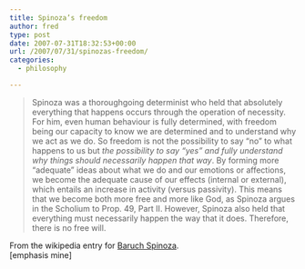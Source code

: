 ```yaml
---
title: Spinoza’s freedom
author: fred
type: post
date: 2007-07-31T18:32:53+00:00
url: /2007/07/31/spinozas-freedom/
categories:
  - philosophy

---
```

> Spinoza was a thoroughgoing determinist who held that absolutely everything that happens occurs through the operation of necessity. For him, even human behaviour is fully determined, with freedom being our capacity to know we are determined and to understand why we act as we do. So freedom is not the possibility to say &#8220;no&#8221; to what happens to us but _the possibility to say &#8220;yes&#8221; and fully understand why things should necessarily happen that way_. By forming more &#8220;adequate&#8221; ideas about what we do and our emotions or affections, we become the adequate cause of our effects (internal or external), which entails an increase in activity (versus passivity). This means that we become both more free and more like God, as Spinoza argues in the Scholium to Prop. 49, Part II. However, Spinoza also held that everything must necessarily happen the way that it does. Therefore, there is no free will.

From the wikipedia entry for [Baruch Spinoza][1].  
[emphasis mine]

 [1]: http://en.wikipedia.org/wiki/Baruch_Spinoza